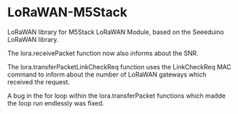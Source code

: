 # LoRaWAN-M5Stack
LoRaWAN library for M5Stack LoRaWAN Module, based on the Seeeduino LoRaWAN library.

The lora.receivePacket function now also informs about the SNR.

The lora.transferPacketLinkCheckReq function uses the LinkCheckReq MAC command to inform about the number of LoRaWAN gateways which received the request.

A bug in the for loop within the lora.transferPacket functions which madde the loop run endlessly was fixed.

